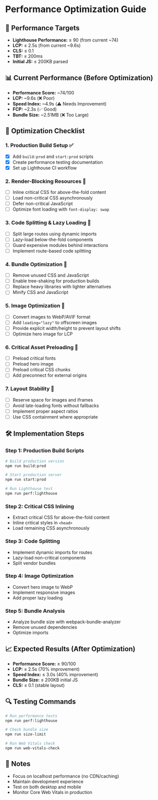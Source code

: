 # Performance Optimization Guide

## 🎯 **Performance Targets**
- **Lighthouse Performance:** ≥ 90 (from current ~74)
- **LCP:** ≤ 2.5s (from current ~9.6s)
- **CLS:** ≤ 0.1
- **TBT:** ≤ 200ms
- **Initial JS:** ≤ 200KB parsed

## 📊 **Current Performance (Before Optimization)**
- **Performance Score:** ~74/100
- **LCP:** ~9.6s (❌ Poor)
- **Speed Index:** ~4.9s (⚠️ Needs Improvement)
- **FCP:** ~2.3s (✅ Good)
- **Bundle Size:** ~2.51MB (❌ Too Large)

## 🚀 **Optimization Checklist**

### **1. Production Build Setup** ✅
- [x] Add `build:prod` and `start:prod` scripts
- [x] Create performance testing documentation
- [x] Set up Lighthouse CI workflow

### **2. Render-Blocking Resources** 🔄
- [ ] Inline critical CSS for above-the-fold content
- [ ] Load non-critical CSS asynchronously
- [ ] Defer non-critical JavaScript
- [ ] Optimize font loading with `font-display: swap`

### **3. Code Splitting & Lazy Loading** 🔄
- [ ] Split large routes using dynamic imports
- [ ] Lazy-load below-the-fold components
- [ ] Guard expensive modules behind interactions
- [ ] Implement route-based code splitting

### **4. Bundle Optimization** 🔄
- [ ] Remove unused CSS and JavaScript
- [ ] Enable tree-shaking for production builds
- [ ] Replace heavy libraries with lighter alternatives
- [ ] Minify CSS and JavaScript

### **5. Image Optimization** 🔄
- [ ] Convert images to WebP/AVIF format
- [ ] Add `loading="lazy"` to offscreen images
- [ ] Provide explicit width/height to prevent layout shifts
- [ ] Optimize hero image for LCP

### **6. Critical Asset Preloading** 🔄
- [ ] Preload critical fonts
- [ ] Preload hero image
- [ ] Preload critical CSS chunks
- [ ] Add preconnect for external origins

### **7. Layout Stability** 🔄
- [ ] Reserve space for images and iframes
- [ ] Avoid late-loading fonts without fallbacks
- [ ] Implement proper aspect ratios
- [ ] Use CSS containment where appropriate

## 🛠️ **Implementation Steps**

### **Step 1: Production Build Scripts**
```bash
# Build production version
npm run build:prod

# Start production server
npm run start:prod

# Run Lighthouse test
npm run perf:lighthouse
```

### **Step 2: Critical CSS Inlining**
- Extract critical CSS for above-the-fold content
- Inline critical styles in `<head>`
- Load remaining CSS asynchronously

### **Step 3: Code Splitting**
- Implement dynamic imports for routes
- Lazy-load non-critical components
- Split vendor bundles

### **Step 4: Image Optimization**
- Convert hero image to WebP
- Implement responsive images
- Add proper lazy loading

### **Step 5: Bundle Analysis**
- Analyze bundle size with webpack-bundle-analyzer
- Remove unused dependencies
- Optimize imports

## 📈 **Expected Results (After Optimization)**
- **Performance Score:** ≥ 90/100
- **LCP:** ≤ 2.5s (70% improvement)
- **Speed Index:** ≤ 3.0s (40% improvement)
- **Bundle Size:** ≤ 200KB initial JS
- **CLS:** ≤ 0.1 (stable layout)

## 🔍 **Testing Commands**
```bash
# Run performance tests
npm run perf:lighthouse

# Check bundle size
npm run size-limit

# Run Web Vitals check
npm run web-vitals-check
```

## 📝 **Notes**
- Focus on localhost performance (no CDN/caching)
- Maintain development experience
- Test on both desktop and mobile
- Monitor Core Web Vitals in production
